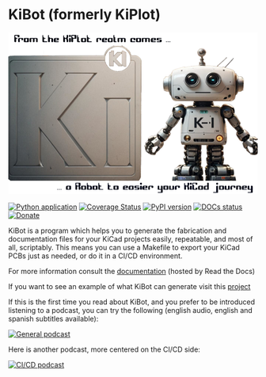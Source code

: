 # KiBot (formerly KiPlot)

![KiBot Logo](https://raw.githubusercontent.com/INTI-CMNB/KiBot/dev/docs/images/kibot_740x400_logo.png)

[![Python application](https://img.shields.io/github/actions/workflow/status/INTI-CMNB/KiBot/pythonapp.yml?branch=dev&style=plastic&logo=github)](https://github.com/INTI-CMNB/KiBot/actions)
[![Coverage Status](https://img.shields.io/coveralls/github/INTI-CMNB/KiBot?style=plastic&logo=coveralls&branch=dev)](https://coveralls.io/github/INTI-CMNB/KiBot?branch=dev)
[![PyPI version](https://img.shields.io/pypi/v/kibot?style=plastic&logo=pypi)](https://pypi.org/project/kibot/)
[![DOCs status](https://img.shields.io/readthedocs/kibot?style=plastic&logo=readthedocs)](https://kibot.readthedocs.io/en/latest/)
[![Donate](https://img.shields.io/badge/Donate-PayPal-green.svg?style=plastic&logo=paypal)](https://www.paypal.com/donate/?hosted_button_id=K2T86GDTTMRPL)

KiBot is a program which helps you to generate the fabrication and
documentation files for your KiCad projects easily, repeatable, and most
of all, scriptably. This means you can use a Makefile to export your
KiCad PCBs just as needed, or do it in a CI/CD environment.

For more information consult the [documentation](https://kibot.readthedocs.io/en/latest/) (hosted by Read the Docs)

If you want to see an example of what KiBot can generate visit this
[project](https://inti-cmnb.github.io/kibot_variants_arduprog_site/Browse/t1-navigate.html)

If this is the first time you read about KiBot, and you prefer to be
introduced listening to a podcast, you can try the following
(english audio, english and spanish subtitles available):

[![General podcast](https://img.youtube.com/vi/rfq6ljDD6FI/0.jpg)](https://www.youtube.com/watch?v=rfq6ljDD6FI)


Here is another podcast, more centered on the CI/CD side:

[![CI/CD podcast](https://img.youtube.com/vi/BgSvupdpGvo/0.jpg)](https://www.youtube.com/watch?v=BgSvupdpGvo)
